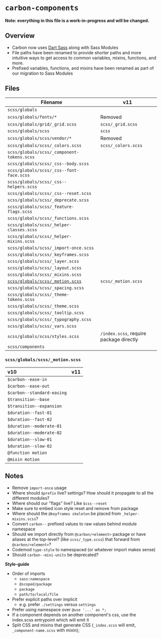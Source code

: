 # `carbon-components`

**Note: everything in this file is a work-in-progress and will be changed.**

## Overview

- Carbon now uses [Dart Sass](https://npmjs.com/package/sass) along with Sass
  Modules
- File paths have been renamed to provide shorter paths and more intuitive ways
  to get access to common variables, mixins, functions, and more.
- Prefixed variables, functions, and mixins have been renamed as part of our
  migration to Sass Modules

## Files

| Filename                                                        | v11                                     |
| --------------------------------------------------------------- | --------------------------------------- |
| `scss/globals`                                                  |                                         |
| `scss/globals/fonts/*`                                          | Removed                                 |
| `scss/globals/grid/_grid.scss`                                  | `scss/_grid.scss`                       |
| `scss/globals/scss`                                             | `scss`                                  |
| `scss/globals/scss/vendor/*`                                    | Removed                                 |
| `scss/globals/scss/_colors.scss`                                | `scss/_colors.scss`                     |
| `scss/globals/scss/_component-tokens.scss`                      |                                         |
| `scss/globals/scss/_css--body.scss`                             |                                         |
| `scss/globals/scss/_css--font-face.scss`                        |                                         |
| `scss/globals/scss/_css--helpers.scss`                          |                                         |
| `scss/globals/scss/_css--reset.scss`                            |                                         |
| `scss/globals/scss/_deprecate.scss`                             |                                         |
| `scss/globals/scss/_feature-flags.scss`                         |                                         |
| `scss/globals/scss/_functions.scss`                             |                                         |
| `scss/globals/scss/_helper-classes.scss`                        |                                         |
| `scss/globals/scss/_helper-mixins.scss`                         |                                         |
| `scss/globals/scss/_import-once.scss`                           |                                         |
| `scss/globals/scss/_keyframes.scss`                             |                                         |
| `scss/globals/scss/_layer.scss`                                 |                                         |
| `scss/globals/scss/_layout.scss`                                |                                         |
| `scss/globals/scss/_mixins.scss`                                |                                         |
| [`scss/globals/scss/_motion.scss`](#scssglobalsscss_motionscss) | `scss/_motion.scss`                     |
| `scss/globals/scss/_spacing.scss`                               |                                         |
| `scss/globals/scss/_theme-tokens.scss`                          |                                         |
| `scss/globals/scss/_theme.scss`                                 |                                         |
| `scss/globals/scss/_tooltip.scss`                               |                                         |
| `scss/globals/scss/_typography.scss`                            |                                         |
| `scss/globals/scss/_vars.scss`                                  |                                         |
| `scss/globals/scss/styles.scss`                                 | `/index.scss`, require package directly |
| `scss/components`                                               |                                         |

### `scss/globals/scss/_motion.scss`

| v10                        | v11 |
| :------------------------- | :-- |
| `$carbon--ease-in`         |     |
| `$carbon--ease-out`        |     |
| `$carbon--standard-easing` |     |
| `$transition--base`        |     |
| `$transition--expansion`   |     |
| `$duration--fast-01`       |     |
| `$duration--fast-02`       |     |
| `$duration--moderate-01`   |     |
| `$duration--moderate-02`   |     |
| `$duration--slow-01`       |     |
| `$duration--slow-02`       |     |
| `@function motion`         |     |
| `@mixin motion`            |     |

## Notes

- Remove `import-once` usage
- Where should `$prefix` live? settings? How should it propagate to all the
  different modules?
- Where should our "flags" live? Like `$css--reset`
- Make sure to embed icon style reset and remove from package
- Where should the `@keyframes skeleton` be placed from `_helper-mixins.scss`?
- Convert `carbon--` prefixed values to raw values behind module namespace
- Should we import directly from `@carbon/<element>` package or have aliases at
  the top-level? (like `scss/_type.scss`) that forward from `@carbon/<element>`?
- Codemod `type-style` to namespaced (or whatever import makes sense)
- Should `carbon--mini-units` be deprecated?

**Style-guide**

- Order of imports
  - `sass:namespace`
  - `@scoped/package`
  - `package`
  - `path/to/local/file`
- Prefer explicit paths over implicit
  - e.g. prefer `./settings` versus `settings`
- Prefer using namespace over `@use '...' as *;`
- If a component depends on another component's css, use the index.scss
  entrypoint which will emit it
- Split CSS and mixins that generate CSS (`_index.scss` will emit,
  `_component-name.scss` with mixin);

